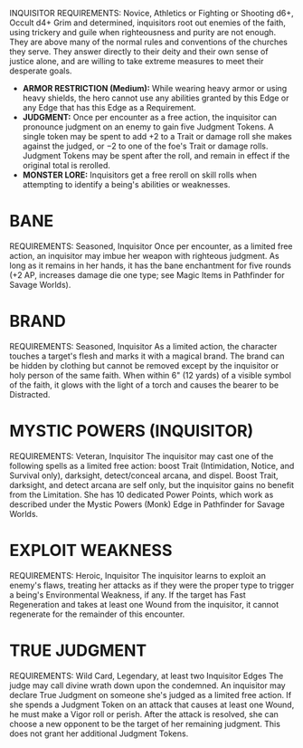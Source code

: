 INQUISITOR
REQUIREMENTS: Novice, Athletics or Fighting or Shooting d6+, Occult d4+
Grim and determined, inquisitors root out enemies of the faith, using trickery and guile when righteousness and purity are not enough. They are above many of the normal rules and conventions of the churches they serve. They answer directly to their deity and their own sense of justice alone, and are willing to take extreme measures to meet their desperate goals.
 - **ARMOR RESTRICTION (Medium):** While wearing heavy armor or using heavy shields, the hero cannot use any abilities granted by this Edge or any Edge that has this Edge as a Requirement.
 - **JUDGMENT:** Once per encounter as a free action, the inquisitor can pronounce judgment on an enemy to gain five Judgment Tokens. A single token may be spent to add +2 to a Trait or damage roll she makes against the judged, or −2 to one of the foe's Trait or damage rolls. Judgment Tokens may be spent after the roll, and remain in effect if the original total is rerolled.
 - **MONSTER LORE:** Inquisitors get a free reroll on skill rolls when attempting to identify a being's abilities or weaknesses.

# BANE
REQUIREMENTS: Seasoned, Inquisitor
Once per encounter, as a limited free action, an inquisitor may imbue her weapon with righteous judgment. As long as it remains in her hands, it has the bane enchantment for five rounds (+2 AP, increases damage die one type; see Magic Items in Pathfinder for Savage Worlds).

# BRAND
REQUIREMENTS: Seasoned, Inquisitor
As a limited action, the character touches a target's flesh and marks it with a magical brand. The brand can be hidden by clothing but cannot be removed except by the inquisitor or holy person of the same faith. When within 6" (12 yards) of a visible symbol of the faith, it glows with the light of a torch and causes the bearer to be Distracted.

# MYSTIC POWERS (INQUISITOR)
REQUIREMENTS: Veteran, Inquisitor
The inquisitor may cast one of the following spells as a limited free action: boost Trait (Intimidation, Notice, and Survival only), darksight, detect/conceal arcana, and dispel. Boost Trait, darksight, and detect arcana are self only, but the inquisitor gains no benefit from the Limitation.
She has 10 dedicated Power Points, which work as described under the Mystic Powers (Monk) Edge in Pathfinder for Savage Worlds.

# EXPLOIT WEAKNESS
REQUIREMENTS: Heroic, Inquisitor
The inquisitor learns to exploit an enemy's flaws, treating her attacks as if they were the proper type to trigger a being's Environmental Weakness, if any.
If the target has Fast Regeneration and takes at least one Wound from the inquisitor, it cannot regenerate for the remainder of this encounter.

# TRUE JUDGMENT
REQUIREMENTS: Wild Card, Legendary, at least two Inquisitor Edges
The judge may call divine wrath down upon the condemned. An inquisitor may declare True Judgment on someone she's judged as a limited free action. If she spends a Judgment Token on an attack that causes at least one Wound, he must make a Vigor roll or perish. After the attack is resolved, she can choose a new opponent to be the target of her remaining judgment. This does not grant her additional Judgment Tokens.